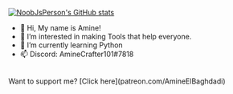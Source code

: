 [![NoobJsPerson's GitHub stats](https://github-readme-stats.vercel.app/api?username=NoobJsPerson&theme=tokyonight)](https://github.com/anuraghazra/github-readme-stats)
<!-- [![NoobJsPerson's github activity graph](https://activity-graph.herokuapp.com/graph?username=noobjsperson&theme=react-dark)](https://github.com/ashutosh00710/github-readme-activity-graph) -->
- 👋 Hi, My name is Amine!
- 👀 I’m interested in making Tools that help everyone.
- 🌱 I’m currently learning Python
- 📫 Discord: AmineCrafter101#7818
<br>
Want to support me? [Click here](patreon.com/AmineElBaghdadi)
<!---
NoobJsPerson/NoobJsPerson is a ✨ special ✨ repository because its `README.md` (this file) appears on your GitHub profile.
You can click the Preview link to take a look at your changes.
--->
